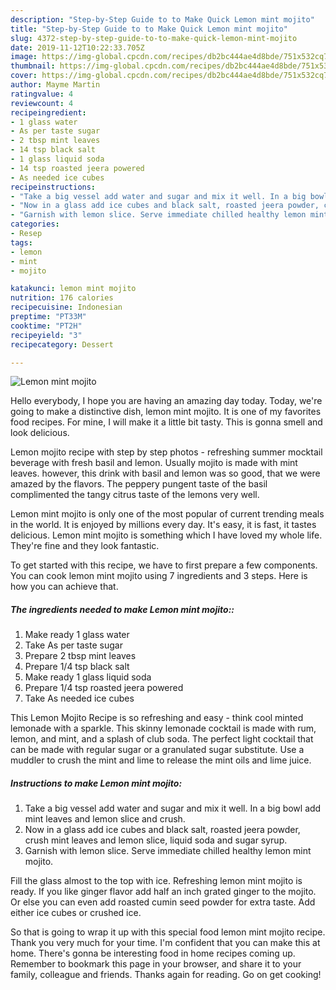 ```yaml
---
description: "Step-by-Step Guide to to Make Quick Lemon mint mojito"
title: "Step-by-Step Guide to to Make Quick Lemon mint mojito"
slug: 4372-step-by-step-guide-to-to-make-quick-lemon-mint-mojito
date: 2019-11-12T10:22:33.705Z
image: https://img-global.cpcdn.com/recipes/db2bc444ae4d8bde/751x532cq70/lemon-mint-mojito-recipe-main-photo.jpg
thumbnail: https://img-global.cpcdn.com/recipes/db2bc444ae4d8bde/751x532cq70/lemon-mint-mojito-recipe-main-photo.jpg
cover: https://img-global.cpcdn.com/recipes/db2bc444ae4d8bde/751x532cq70/lemon-mint-mojito-recipe-main-photo.jpg
author: Mayme Martin
ratingvalue: 4
reviewcount: 4
recipeingredient:
- 1 glass water
- As per taste sugar
- 2 tbsp mint leaves
- 14 tsp black salt
- 1 glass liquid soda
- 14 tsp roasted jeera powered
- As needed ice cubes
recipeinstructions:
- "Take a big vessel add water and sugar and mix it well. In a big bowl add mint leaves and lemon slice and crush."
- "Now in a glass add ice cubes and black salt, roasted jeera powder, crush mint leaves and lemon slice, liquid soda and sugar syrup."
- "Garnish with lemon slice. Serve immediate chilled healthy lemon mint mojito."
categories:
- Resep
tags:
- lemon
- mint
- mojito

katakunci: lemon mint mojito
nutrition: 176 calories
recipecuisine: Indonesian
preptime: "PT33M"
cooktime: "PT2H"
recipeyield: "3"
recipecategory: Dessert

---
```



![Lemon mint mojito](https://img-global.cpcdn.com/recipes/db2bc444ae4d8bde/751x532cq70/lemon-mint-mojito-recipe-main-photo.jpg)

Hello everybody, I hope you are having an amazing day today. Today, we're going to make a distinctive dish, lemon mint mojito. It is one of my favorites food recipes. For mine, I will make it a little bit tasty. This is gonna smell and look delicious.

Lemon mojito recipe with step by step photos - refreshing summer mocktail beverage with fresh basil and lemon. Usually mojito is made with mint leaves. however, this drink with basil and lemon was so good, that we were amazed by the flavors. The peppery pungent taste of the basil complimented the tangy citrus taste of the lemons very well.

Lemon mint mojito is only one of the most popular of current trending meals in the world. It is enjoyed by millions every day. It's easy, it is fast, it tastes delicious. Lemon mint mojito is something which I have loved my whole life. They're fine and they look fantastic.


To get started with this recipe, we have to first prepare a few components. You can cook lemon mint mojito using 7 ingredients and 3 steps. Here is how you can achieve that.

##### The ingredients needed to make Lemon mint mojito::

1. Make ready 1 glass water
1. Take As per taste sugar
1. Prepare 2 tbsp mint leaves
1. Prepare 1/4 tsp black salt
1. Make ready 1 glass liquid soda
1. Prepare 1/4 tsp roasted jeera powered
1. Take As needed ice cubes


This Lemon Mojito Recipe is so refreshing and easy - think cool minted lemonade with a sparkle. This skinny lemonade cocktail is made with rum, lemon, and mint, and a splash of club soda. The perfect light cocktail that can be made with regular sugar or a granulated sugar substitute. Use a muddler to crush the mint and lime to release the mint oils and lime juice. 

##### Instructions to make Lemon mint mojito:

1. Take a big vessel add water and sugar and mix it well. In a big bowl add mint leaves and lemon slice and crush.
1. Now in a glass add ice cubes and black salt, roasted jeera powder, crush mint leaves and lemon slice, liquid soda and sugar syrup.
1. Garnish with lemon slice. Serve immediate chilled healthy lemon mint mojito.


Fill the glass almost to the top with ice. Refreshing lemon mint mojito is ready. If you like ginger flavor add half an inch grated ginger to the mojito. Or else you can even add roasted cumin seed powder for extra taste. Add either ice cubes or crushed ice. 

So that is going to wrap it up with this special food lemon mint mojito recipe. Thank you very much for your time. I'm confident that you can make this at home. There's gonna be interesting food in home recipes coming up. Remember to bookmark this page in your browser, and share it to your family, colleague and friends. Thanks again for reading. Go on get cooking!
